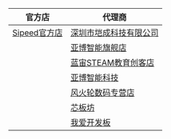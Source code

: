 
| 官方店 | 代理商 |
|----|----|
| [Sipeed官方店](https://shop365481095.taobao.com/) | [深圳市垲成科技有限公司](https://shop193132896.taobao.com/) |
|  | [亚博智能旗舰店](https://yabozhineng.tmall.com/) |
|  | [蓝宙STEAM教育创客店](https://shop165928650.taobao.com/) |
|  | [亚博智能科技](https://yabozhineng.tmall.com/) |
|  | [风火轮数码专营店](https://fenghuolunsm.tmall.com/) |
|  | [芯板坊](https://shop599532105.taobao.com/) |
|  | [我爱开发板](https://shop580004668.taobao.com/) |
